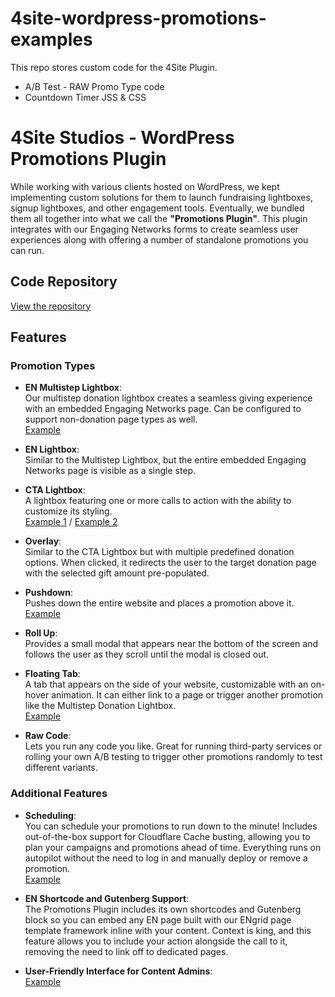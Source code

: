 # 4site-wordpress-promotions-examples
This repo stores custom code for the 4Site Plugin. 
- A/B Test - RAW Promo Type code
- Countdown Timer JSS & CSS

# 4Site Studios - WordPress Promotions Plugin

While working with various clients hosted on WordPress, we kept implementing custom solutions for them to launch fundraising lightboxes, signup lightboxes, and other engagement tools. Eventually, we bundled them all together into what we call the **"Promotions Plugin"**. This plugin integrates with our Engaging Networks forms to create seamless user experiences along with offering a number of standalone promotions you can run.

## Code Repository

[View the repository](https://github.com/4site-interactive-studios/4site-wordpress-promotions) <!-- Add link to the code repository here -->

## Features

### Promotion Types
- **EN Multistep Lightbox**:  
  Our multistep donation lightbox creates a seamless giving experience with an embedded Engaging Networks page. Can be configured to support non-donation page types as well.  
  [Example](https://apps.4sitestudios.com/fernando/peta/multistep-lightbox/video/) <!-- Add link to example -->

- **EN Lightbox**:  
  Similar to the Multistep Lightbox, but the entire embedded Engaging Networks page is visible as a single step.

- **CTA Lightbox**:  
  A lightbox featuring one or more calls to action with the ability to customize its styling.  
  [Example 1](https://cln.sh/k5d47CbW) / [Example 2](https://cln.sh/cnPkZT5X) <!-- Add links to examples -->

- **Overlay**:  
  Similar to the CTA Lightbox but with multiple predefined donation options. When clicked, it redirects the user to the target donation page with the selected gift amount pre-populated.

- **Pushdown**:  
  Pushes down the entire website and places a promotion above it.  
  [Example](https://cln.sh/1LPyNnSb) <!-- Add link to example -->

- **Roll Up**:  
  Provides a small modal that appears near the bottom of the screen and follows the user as they scroll until the modal is closed out.

- **Floating Tab**:  
  A tab that appears on the side of your website, customizable with an on-hover animation. It can either link to a page or trigger another promotion like the Multistep Donation Lightbox.  
  [Example](https://cln.sh/Vd2Qg3Fr) <!-- Add link to example -->

- **Raw Code**:  
  Lets you run any code you like. Great for running third-party services or rolling your own A/B testing to trigger other promotions randomly to test different variants.

### Additional Features
- **Scheduling**:  
  You can schedule your promotions to run down to the minute! Includes out-of-the-box support for Cloudflare Cache busting, allowing you to plan your campaigns and promotions ahead of time. Everything runs on autopilot without the need to log in and manually deploy or remove a promotion.  
  [Example](https://cln.sh/1sQkKnGJ) <!-- Add link to screenshot -->

- **EN Shortcode and Gutenberg Support**:  
  The Promotions Plugin includes its own shortcodes and Gutenberg block so you can embed any EN page built with our ENgrid page template framework inline with your content. Context is king, and this feature allows you to include your action alongside the call to it, removing the need to link off to dedicated pages.

- **User-Friendly Interface for Content Admins**:  
  [Example](https://cln.sh/1LPyNnSb) <!-- Add link to screenshot -->

